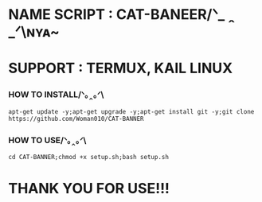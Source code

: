 # NAME SCRIPT : CAT-BANEER/ᐠ_ ꞈ _ᐟ\ɴʏᴀ~
# SUPPORT : TERMUX, KAIL LINUX
### HOW TO INSTALL/ᐠ｡‸｡ᐟ\
```
apt-get update -y;apt-get upgrade -y;apt-get install git -y;git clone https://github.com/Woman010/CAT-BANNER
````
### HOW TO USE/ᐠ｡‸｡ᐟ\
```
cd CAT-BANNER;chmod +x setup.sh;bash setup.sh
```
# THANK YOU FOR USE!!!
